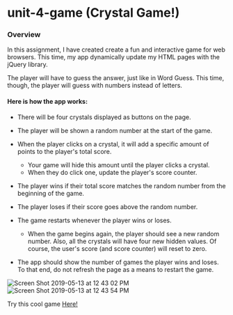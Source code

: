 # unit-4-game (Crystal Game!)

### Overview

In this assignment, I have created create a fun and interactive game for web browsers. This time, my app dynamically update my HTML pages with the jQuery library.

The player will have to guess the answer, just like in Word Guess. This time, though, the player will guess with numbers instead of letters. 

#### Here is how the app works:

   * There will be four crystals displayed as buttons on the page.

   * The player will be shown a random number at the start of the game.

   * When the player clicks on a crystal, it will add a specific amount of points to the player's total score. 

     * Your game will hide this amount until the player clicks a crystal.
     * When they do click one, update the player's score counter.

   * The player wins if their total score matches the random number from the beginning of the game.

   * The player loses if their score goes above the random number.

   * The game restarts whenever the player wins or loses.

     * When the game begins again, the player should see a new random number. Also, all the crystals will have four new hidden values. Of course, the user's score (and score counter) will reset to zero.

   * The app should show the number of games the player wins and loses. To that end, do not refresh the page as a means to restart the game.
   
   ![Screen Shot 2019-05-13 at 12 43 02 PM](https://user-images.githubusercontent.com/44353449/57639428-ed0e2600-757d-11e9-8480-3138d3cff66d.png)
![Screen Shot 2019-05-13 at 12 43 54 PM](https://user-images.githubusercontent.com/44353449/57639437-f0091680-757d-11e9-9997-643b6a7d9be8.png)

Try this cool game [Here!](https://msasansalimi.github.io/unit-4-game/)
